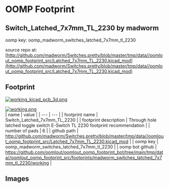 # OOMP Footprint  
## Switch_Latched_7x7mm_TL_2230  by madworm  
  
oomp key: oomp_madworm_switches_latched_7x7mm_tl_2230  
  
source repo at: [http://github.com/madworm/Switches.pretty/blob/master/tmp/data//oomlout_oomp_footprint_src/Latched_7x7mm_TL_2230.kicad_mod](http://github.com/madworm/Switches.pretty/blob/master/tmp/data//oomlout_oomp_footprint_src/Latched_7x7mm_TL_2230.kicad_mod)  
## Footprint  
  
[![working_kicad_pcb_3d.png](working_kicad_pcb_3d_600.png)](working_kicad_pcb_3d.png)  
  
[![working.png](working_600.png)](working.png)  
| name | value | 
| --- | --- | 
| footprint name | Switch_Latched_7x7mm_TL_2230 | 
| footprint description | Through hole latched toggle switch E-Switch TL 2230 footprint recommendation | 
| number of pads | 6 | 
| github path | http://github.com/madworm/Switches.pretty/blob/master/tmp/data//oomlout_oomp_footprint_src/Latched_7x7mm_TL_2230.kicad_mod | 
| oomp key | oomp_madworm_switches_latched_7x7mm_tl_2230 | 
| oomp bot github | https://github.com/oomlout/oomlout_oomp_footprint_bot/tree/main/tmp/data//oomlout_oomp_footprint_src/footprints/madworm_switches_latched_7x7mm_tl_2230/working | 
## Images  
